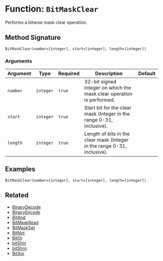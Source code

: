 [comment]: # (Note: This documentation is generated dynamically in the build process.  To modify the contents, change the javadoc on the _invoke method of the BIF class)

# Function: `BitMaskClear`

Performs a bitwise mask clear operation.

## Method Signature
```
BitMaskClear(number=[integer], start=[integer], length=[integer])
```
### Arguments

| Argument | Type | Required | Description | Default |
|----------|------|----------|-------------|---------|
| `number` | `integer` | `true` | 32-bit signed integer on which the mask clear operation is performed. |  |
| `start` | `integer` | `true` | Start bit for the clear mask (Integer in the range 0-31, inclusive). |  |
| `length` | `integer` | `true` | Length of bits in the clear mask (Integer in the range 0-31, inclusive). |  |

## Examples

```
BitMaskClear(number=[integer], start=[integer], length=[integer])
```

## Related
  * [BinaryDecode](BinaryDecode.md)
  * [BinaryEncode](BinaryEncode.md)
  * [BitAnd](BitAnd.md)
  * [BitMaskRead](BitMaskRead.md)
  * [BitMaskSet](BitMaskSet.md)
  * [BitNot](BitNot.md)
  * [BitOr](BitOr.md)
  * [bitShln](bitShln.md)
  * [bitShrn](bitShrn.md)
  * [BitXor](BitXor.md)
